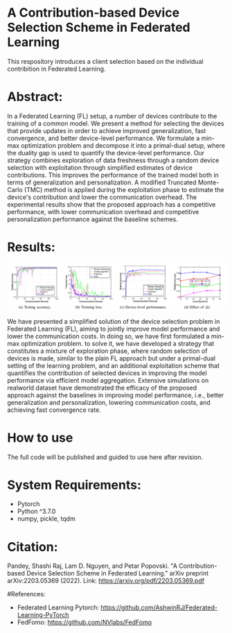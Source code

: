 # A Contribution-based Device Selection Scheme in Federated Learning

This respository introduces a client selection based on the individual contribition in Federated Learning. 

# Abstract: 

In a Federated Learning (FL) setup, a number of devices contribute to the training of a common model. We present a method for selecting the devices that provide updates in order to achieve improved generalization, fast convergence, and better device-level performance. We formulate a min-max optimization problem and decompose it into a primal-dual setup, where the duality gap is used to quantify the device-level performance. Our strategy combines exploration of data freshness through a random device selection with exploitation through simplified estimates of device contributions. This improves the performance of the trained model both in terms of generalization and personalization. A modified Truncated Monte-Carlo (TMC) method is applied during the exploitation phase to estimate the device's contribution and lower the communication overhead. The experimental results show that the proposed approach has a competitive performance, with lower communication overhead and competitive personalization performance against the baseline schemes.


# Results: 

![alt text](https://github.com/lamnd09/cds/blob/main/results/result-cds.png)

We have presented a simplified solution of the device selection problem in Federated Learning (FL), aiming to jointly improve model performance and lower the communication costs. In doing so, we have first formulated a min-max optimization problem. to solve it, we have developed a strategy that constitutes a mixture of exploration phase, where random selection of devices is made, similar to the plain FL approach but under a primal-dual setting of the learning problem, and an additional exploitation scheme that quantifies the contribution of selected devices in improving the model performance via efficient model aggregation. Extensive simulations on realworld dataset have demonstrated the efficacy of the proposed approach against the baselines in improving model performance, i.e., better generalization and personalization, lowering communication costs, and achieving fast convergence rate.

# How to use

The full code will be published and guided to use here after revision. 

# System Requirements:

* Pytorch 
* Python ^3.7.0
* numpy, pickle, tqdm

# Citation: 

Pandey, Shashi Raj, Lam D. Nguyen, and Petar Popovski. "A Contribution-based Device Selection Scheme in Federated Learning." arXiv preprint arXiv:2203.05369 (2022). Link: https://arxiv.org/pdf/2203.05369.pdf

#References: 

* Federated Learning Pytorch: https://github.com/AshwinRJ/Federated-Learning-PyTorch
* FedFomo: https://github.com/NVlabs/FedFomo
